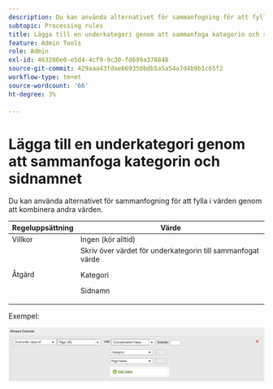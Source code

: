 ```yaml
---
description: Du kan använda alternativet för sammanfogning för att fylla i värden genom att kombinera andra värden.
subtopic: Processing rules
title: Lägga till en underkategori genom att sammanfoga kategorin och sidnamnet
feature: Admin Tools
role: Admin
exl-id: 463280e0-e5d4-4cf9-9c30-fd699a378848
source-git-commit: 429aaa43fdae669350bdb5a5a54a7d4b9b1c65f2
workflow-type: tm+mt
source-wordcount: '66'
ht-degree: 3%

---
```


# Lägga till en underkategori genom att sammanfoga kategorin och sidnamnet

Du kan använda alternativet för sammanfogning för att fylla i värden genom att kombinera andra värden.

<table id="table_FF761C2011CD456B9A466C054A54FC30"> 
 <thead> 
  <tr> 
   <th colname="col1" class="entry"> Regeluppsättning </th> 
   <th colname="col2" class="entry"> Värde </th> 
  </tr> 
 </thead>
 <tbody> 
  <tr> 
   <td colname="col1"> Villkor </td> 
   <td colname="col2"> Ingen (kör alltid) </td> 
  </tr> 
  <tr> 
   <td colname="col1"> Åtgärd </td> 
   <td colname="col2">Skriv över värdet för underkategorin till sammanfogat värde <p>Kategori </p> <p>Sidnamn </p> </td> 
  </tr> 
 </tbody> 
</table>

Exempel:

![](assets/add-subcategory-using-concat.png)
